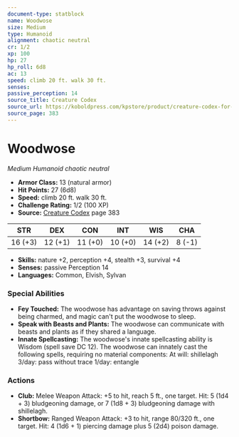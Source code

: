 ```yaml
---
document-type: statblock
name: Woodwose
size: Medium
type: Humanoid
alignment: chaotic neutral
cr: 1/2
xp: 100
hp: 27
hp_roll: 6d8
ac: 13
speed: climb 20 ft. walk 30 ft.
senses: 
passive_perception: 14
source_title: Creature Codex
source_url: https://koboldpress.com/kpstore/product/creature-codex-for-5th-edition-dnd
source_page: 383
---
```


# Woodwose

*Medium* *Humanoid* *chaotic neutral*

- **Armor Class:** 13 (natural armor)
- **Hit Points:** 27 (6d8)
- **Speed:** climb 20 ft. walk 30 ft.
- **Challenge Rating:** 1/2 (100 XP)
- **Source:** [Creature Codex](https://koboldpress.com/kpstore/product/creature-codex-for-5th-edition-dnd) page 383

| STR | DEX | CON | INT | WIS | CHA |
| --- | --- | --- | --- | --- | --- |
| 16 (+3) | 12 (+1) | 11 (+0) | 10 (+0) | 14 (+2) | 8 (-1) |

- **Skills:** nature +2, perception +4, stealth +3, survival +4
- **Senses:** passive Perception 14
- **Languages:** Common, Elvish, Sylvan

### Special Abilities

- **Fey Touched:** The woodwose has advantage on saving throws against being charmed, and magic can't put the woodwose to sleep.
- **Speak with Beasts and Plants:** The woodwose can communicate with beasts and plants as if they shared a language.
- **Innate Spellcasting:** The woodwose's innate spellcasting ability is Wisdom (spell save DC 12). The woodwose can innately cast the following spells, requiring no material components:
At will: shillelagh
3/day: pass without trace
1/day: entangle

### Actions

- **Club:** Melee Weapon Attack: +5 to hit, reach 5 ft., one target. Hit: 5 (1d4 + 3) bludgeoning damage, or 7 (1d8 + 3) bludgeoning damage with shillelagh.
- **Shortbow:** Ranged Weapon Attack: +3 to hit, range 80/320 ft., one target. Hit: 4 (1d6 + 1) piercing damage plus 5 (2d4) poison damage.
